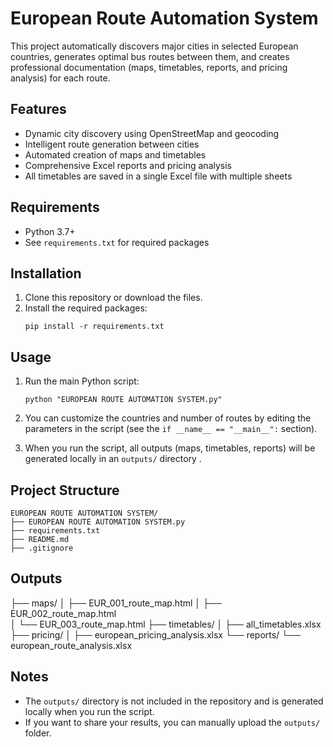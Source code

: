 # European Route Automation System

This project automatically discovers major cities in selected European countries, generates optimal bus routes between them, and creates professional documentation (maps, timetables, reports, and pricing analysis) for each route.

## Features
- Dynamic city discovery using OpenStreetMap and geocoding
- Intelligent route generation between cities
- Automated creation of maps and timetables
- Comprehensive Excel reports and pricing analysis
- All timetables are saved in a single Excel file with multiple sheets

## Requirements
- Python 3.7+
- See `requirements.txt` for required packages

## Installation
1. Clone this repository or download the files.
2. Install the required packages:
   ```
   pip install -r requirements.txt
   ```

## Usage
1. Run the main Python script:
   ```
   python "EUROPEAN ROUTE AUTOMATION SYSTEM.py"
   ```
2. You can customize the countries and number of routes by editing the parameters in the script (see the `if __name__ == "__main__":` section).

3. When you run the script, all outputs (maps, timetables, reports) will be generated locally in an `outputs/` directory .

## Project Structure
```
EUROPEAN ROUTE AUTOMATION SYSTEM/
├── EUROPEAN ROUTE AUTOMATION SYSTEM.py
├── requirements.txt
├── README.md
├── .gitignore
```

## Outputs
├── maps/
│   ├── EUR_001_route_map.html
│   ├── EUR_002_route_map.html  
│   └── EUR_003_route_map.html
├── timetables/
│   ├── all_timetables.xlsx       
├── pricing/
│   ├── european_pricing_analysis.xlsx
└── reports/
    └── european_route_analysis.xlsx

## Notes
- The `outputs/` directory is not included in the repository and is generated locally when you run the script.
- If you want to share your results, you can manually upload the `outputs/` folder.
